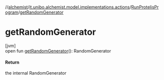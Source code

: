 //[alchemist](../../../index.md)/[it.unibo.alchemist.model.implementations.actions](../index.md)/[RunProtelisProgram](index.md)/[getRandomGenerator](get-random-generator.md)

# getRandomGenerator

[jvm]\
open fun [getRandomGenerator](get-random-generator.md)(): RandomGenerator

#### Return

the internal RandomGenerator

